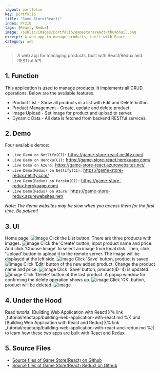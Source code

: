 ```yaml
---
layout: portfolio
key: portfolio
title: "Game Store(React)"
index: PF210
tags: [React, Redux]
image: /public/images/portfolio/gamestorereact/thumbnail.png
excerpt: A web app to manage products, built with React.
category: web
---
```


> A web app for managing products, built with React/Redux and RESTful API.

## 1. Function
This application is used to manage products. It implements all CRUD operations. Below are the available features.
* Product List - Show all products in a list with Edit and Delete button.
* Product Management - Create, update and delete product.
* Image Upload - Set image for product and upload to server.
* Dynamic Data - All data is fetched from backend RESTful services.

## 2. Demo
Four available demos:
* `Live Demo on Netlify(CI):` <a href="https://game-store-react.netlify.com/" target="\_blank">https://game-store-react.netlify.com/</a>
* `Live Demo on Heroku(CI):` <a href="https://game-store-react.herokuapp.com/" target="\_blank">https://game-store-react.herokuapp.com/</a>
* `Live Demo on Azure:` <a href="https://game-store-react.azurewebsites.net/" target="\_blank">https://game-store-react.azurewebsites.net/</a>
* `Live Demo(Redux) on Netlify(CI):` <a href="https://game-store-redux.netlify.com/" target="\_blank">https://game-store-redux.netlify.com/</a>
* `Live Demo(Redux) on Heroku(CI):` <a href="https://game-store-redux.herokuapp.com/" target="\_blank">https://game-store-redux.herokuapp.com/</a>
* `Live Demo(Redux) on Azure:` <a href="https://game-store-redux.azurewebsites.net/" target="\_blank">https://game-store-redux.azurewebsites.net/</a>

*Note: The demo websites may be slow when you access them for the first time. Be patient!*

## 3. UI
Home page.
![image](/public/images/portfolio/gamestorereact/homepage.png)
Click the List button. There are three products with images.
![image](/public/images/portfolio/gamestorereact/productlist.png)
Click the 'Create' button, input product name and price. And click 'Choose Image' to select an image from local disk. Then, click 'Upload' button to upload it to the remote server. The image will be displayed at the left side.
![image](/public/images/portfolio/gamestorereact/productadd.png)
Click 'Save' button, product is saved.
![image](/public/images/portfolio/gamestorereact/productlistafteradd.png)
Click 'Edit' button of the new added product. Change the product name and price.
![image](/public/images/portfolio/gamestorereact/productedit.png)
Click 'Save' button, product(ID=4) is updated.
![image](/public/images/portfolio/gamestorereact/productlistafteredit.png)
Click 'Delete' button of the last product. A popup window for confirming the delete operation shows up.
![image](/public/images/portfolio/gamestorereact/deleteconfirm.png)
Click 'OK' button, product will be deleted.
![image](/public/images/portfolio/gamestorereact/productlistafterdel.png)

## 4. Under the Hood
Read tutorial [Building Web Application with React]({% link _tutorial/reactapp/building-web-application-with-react.md %}) and [Building Web Application with React and Redux]({% link _tutorial/reactapp/building-web-application-with-react-and-redux.md %}) to learn how these two apps are built with React and Redux.

## 5. Source Files
* [Source files of Game Store(React) on Github](https://github.com/jojozhuang/game-store-react)
* [Source files of Game Store(React+Redux) on Github](https://github.com/jojozhuang/game-store-reactredux)
